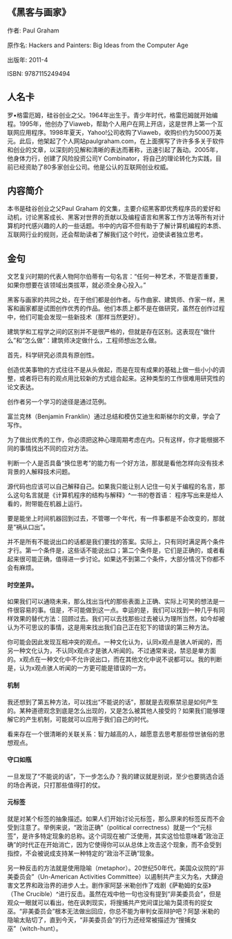 ## 《黑客与画家》 ##

作者:  Paul Graham 

原作名: Hackers and Painters: Big Ideas from the Computer Age

出版年: 2011-4

ISBN: 9787115249494

## 人名卡 

罗•格雷厄姆，硅谷创业之父。1964年出生于。青少年时代，格雷厄姆就开始编程。1995年，他创办了Viaweb，帮助个人用户在网上开店，这是世界上第一个互联网应用程序。1998年夏天，Yahoo!公司收购了Viaweb，收购价约为5000万美元。此后，他架起了个人网站paulgraham.com，在上面撰写了许许多多关于软件和创业的文章，以深刻的见解和清晰的表达而著称，迅速引起了轰动。2005年，他身体力行，创建了风险投资公司Y Combinator，将自己的理论转化为实践，目前已经资助了80多家创业公司。他是公认的互联网创业权威。

## 内容简介 

本书是硅谷创业之父Paul Graham 的文集，主要介绍黑客即优秀程序员的爱好和动机，讨论黑客成长、黑客对世界的贡献以及编程语言和黑客工作方法等所有对计算机时代感兴趣的人的一些话题。书中的内容不但有助于了解计算机编程的本质、互联网行业的规则，还会帮助读者了解我们这个时代，迫使读者独立思考。

## 金句

文艺复兴时期的代表人物阿尔伯蒂有一句名言：“任何一种艺术，不管是否重要，如果你想要在该领域出类拔萃，就必须全身心投入。”

黑客与画家的共同之处，在于他们都是创作者。与作曲家、建筑师、作家一样，黑客和画家都是试图创作优秀的作品。他们本质上都不是在做研究，虽然在创作过程中，他们可能会发现一些新技术（那样当然更好）。

建筑学和工程学之间的区别并不是很严格的，但就是存在区别。这表现在“做什么”和“怎么做”：建筑师决定做什么，工程师想出怎么做。

首先，科学研究必须具有原创性。

创造优美事物的方式往往不是从头做起，而是在现有成果的基础上做一些小小的调整，或者将已有的观点用比较新的方式组合起来。这种类型的工作很难用研究性的论文表达。

创作者另一个学习的途径是通过范例。

富兰克林（Benjamin Franklin）通过总结和模仿艾迪生和斯梯尔的文章，学会了写作。

为了做出优秀的工作，你必须把这种心理周期考虑在内。只有这样，你才能根据不同的事情找出不同的应对方法。

判断一个人是否具备“换位思考”的能力有一个好方法，那就是看他怎样向没有技术背景的人解释技术问题。

源代码也应该可以自己解释自己。如果我只能让别人记住一句关于编程的名言，那么这句名言就是《计算机程序的结构与解释》^一书的卷首语： 程序写出来是给人看的，附带能在机器上运行。

要是能坐上时间机器回到过去，不管哪一个年代，有一件事都是不会改变的，那就是“祸从口出”。

并不是所有不能说出口的话都是我们要找的答案。实际上，只有同时满足两个条件才行。第一个条件是，这些话不能说出口；第二个条件是，它们是正确的，或者看起来很可能正确，值得进一步讨论。如果达不到第二个条件，大部分情况下你都不会有麻烦。

#### 时空差异。

如果我们可以通晓未来，那么找出当代的那些表面上正确、实际上可笑的想法是一件很容易的事。伹是，不可能做到这一点。幸运的是，我们可以找到一种几乎有同样效果的替代方法：回顾过去。我们可以去找那些过去被认为理所当然，如今却被认为不可思议的事情，这是用来找出我们自己正在犯下的错误的第三种方法。

你可能会因此发现互相冲突的观点。一种文化认为，认同x观点是骇人听闻的，而另一种文化认为，不认同x观点才是骇人听闻的。不过通常来说，禁忌是单方面的。x观点在一种文化中不允许说出口，而在其他文化中说不说都可以。我的判断是，认为x观点骇人听闻的一方更可能是错误的一方。

#### 机制 　　

我还想到了第五种方法，可以找出“不能说的话”，那就是去观察禁忌是如何产生的。某种道德观念到底是怎么出现的，又是怎么被其他人接受的？如果我们能够理解它的产生机制，可能就可以应用于我们自己的时代。

看来存在一个很清晰的关联关系：智力越高的人，越愿意去思考那些惊世骇俗的思想观点。

#### 守口如瓶

一旦发现了“不能说的话”，下一步怎么办？我的建议就是别说，至少也要挑选合适的场合再说，只打那些值得打的仗。

#### 元标签

就是对某个标签的抽象描述。如果人们开始讨论元标签，那么原来的标签反而不会受到注意了。举例来说，“政治正确”（political correctness）就是一个“元标签”，是许多特定现象的总称。这个词现在被广泛使用，其实这恰恰意味着“政治正确”的时代正在开始消亡，因为它使得你可以从总体上攻击这个现象，而不会受到指控，不会被说成支持某一种特定的“政治不正确”现象。

另一种反击的方法就是使用隐喻（metaphor）。20世纪50年代，美国众议院的“非美委员会”（Un-American Activities Committee）以遏制共产主义为名，大肆迫害文艺界和政治界的进步人士。剧作家阿瑟·米勒创作了戏剧《萨勒姆的女巫》（The Crucible）^进行反击。虽然在戏中他一句也没有提到“非美委员会”，但是观众一眼就可以看出，他在讽刺现实，将搜捕共产党间谍比喻为莫须有的捉女巫。“非美委员会”根本无法做出回应，你总不能为审判女巫辩护吧？阿瑟·米勒的隐喻太贴切了，直到今天，“非美委员会”的行为还经常被描述为“搜捕女巫”（witch-hunt）。
